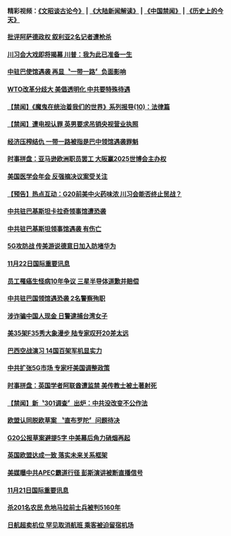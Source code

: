 #### 精彩视频：[《文昭谈古论今》](https://github.com/gfw-breaker/wenzhao/blob/master/README.md?t=11240932) | [《大陆新闻解读》](https://github.com/gfw-breaker/ntdtv-comedy/blob/master/README.md?t=11240932) | [《中国禁闻》](https://github.com/gfw-breaker/ntdtv-news/blob/master/README.md?t=11240932) | [《历史上的今天》](https://github.com/gfw-breaker/today-in-history/blob/master/README.md?t=11240932) 

#### [批评阿萨德政权 叙利亚2名记者遭枪杀](../pages/news202/a1400592.md?t=11240932) 


#### [川习会大戏即将揭幕 川普：我为此已准备一生](../pages/news202/a1400469.md?t=11240932) 

#### [中驻巴使馆遇袭 再显〝一带一路〞负面影响](../pages/news202/a1400588.md?t=11240932) 

#### [WTO改革分歧大 美倡透明化 中共要特殊待遇](../pages/news202/a1400587.md?t=11240932) 

#### [【禁闻】《魔鬼在统治着我们的世界》系列报导(10)：法律篇](../pages/news202/a1400582.md?t=11240932) 

#### [【禁闻】遭电视认罪 英男要求吊销央视营业执照](../pages/news202/a1400575.md?t=11240932) 

#### [经济压榨结仇  一带一路被指是巴中领馆遇袭罪魁](../pages/news202/a1400572.md?t=11240932) 

#### [时事拼盘：亚马逊欧洲职员罢工 大阪赢2025世博会主办权](../pages/news202/a1400568.md?t=11240932) 

#### [美国医学会年会  反强摘决议案受关注](../pages/news202/a1400567.md?t=11240932) 


#### [【预告】热点互动：G20前美中火药味浓  川习会能否终止贸战？](../pages/news202/a1400555.md?t=11240932) 

#### [中共驻巴基斯坦卡拉奇领事馆遭恐袭](../pages/news202/a1400547.md?t=11240932) 


#### [中共驻巴基斯坦领事馆遇袭  有伤亡](../pages/news202/a1400528.md?t=11240932) 

#### [5G攻防战 传美游说德意日加入防堵华为](../pages/news202/a1400524.md?t=11240932) 

#### [11月22日国际重要讯息](../pages/news202/a1400520.md?t=11240932) 

#### [员工罹癌生怪病10年争议 三星半导体道歉并赔偿](../pages/news202/a1400516.md?t=11240932) 

#### [中共驻巴国领馆遇恐袭 2名警察殉职](../pages/news202/a1400496.md?t=11240932) 

#### [涉诈骗中国人现金 日警逮捕台湾女子](../pages/news202/a1400491.md?t=11240932) 


#### [美35架F35秀大象漫步 陆专家叹歼20差太远](../pages/news202/a1400452.md?t=11240932) 

#### [巴西空战演习 14国百架军机显实力](../pages/news202/a1400377.md?t=11240932) 

#### [中共扩张5G市场 专家吁美国调整政策](../pages/news202/a1400438.md?t=11240932) 

#### [时事拼盘：英国学者阿联酋遭监禁 美传教士被土著射死](../pages/news202/a1400434.md?t=11240932) 

#### [【禁闻】新〝301调查〞出炉：中共没改变不公作法](../pages/news202/a1400432.md?t=11240932) 

#### [欧盟认同脱欧草案 〝直布罗陀〞问题待决](../pages/news202/a1400426.md?t=11240932) 

#### [G20公报草案避提5字 中美幕后角力硝烟再起](../pages/news202/a1400423.md?t=11240932) 


#### [英国欧盟达成一致 落实未来关系框架](../pages/news202/a1400405.md?t=11240932) 

#### [美媒曝中共APEC霸道行径 彭斯演讲被断直播信号](../pages/news202/a1400387.md?t=11240932) 


#### [11月21日国际重要讯息](../pages/news202/a1400371.md?t=11240932) 

#### [杀201名农民 危地马拉前士兵被判5160年](../pages/news202/a1400360.md?t=11240932) 

#### [日航超卖机位 罕见取消航班 乘客被迫留宿机场](../pages/news202/a1400363.md?t=11240932) 


